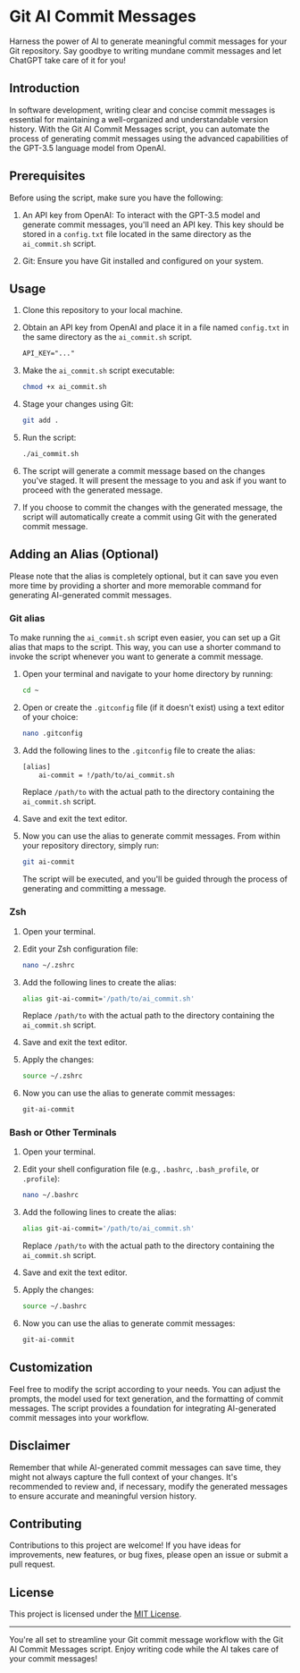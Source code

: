# Git AI Commit Messages

Harness the power of AI to generate meaningful commit messages for your Git repository. Say goodbye to writing mundane commit messages and let ChatGPT take care of it for you!

## Introduction

In software development, writing clear and concise commit messages is essential for maintaining a well-organized and understandable version history. With the Git AI Commit Messages script, you can automate the process of generating commit messages using the advanced capabilities of the GPT-3.5 language model from OpenAI.

## Prerequisites

Before using the script, make sure you have the following:

1. An API key from OpenAI: To interact with the GPT-3.5 model and generate commit messages, you'll need an API key. This key should be stored in a `config.txt` file located in the same directory as the `ai_commit.sh` script.

2. Git: Ensure you have Git installed and configured on your system.

## Usage

1. Clone this repository to your local machine.

2. Obtain an API key from OpenAI and place it in a file named `config.txt` in the same directory as the `ai_commit.sh` script.
	```txt
	API_KEY="..."
	```

3. Make the `ai_commit.sh` script executable:

    ```bash
    chmod +x ai_commit.sh
    ```

4. Stage your changes using Git:

    ```bash
    git add .
    ```

5. Run the script:

    ```bash
    ./ai_commit.sh
    ```

6. The script will generate a commit message based on the changes you've staged. It will present the message to you and ask if you want to proceed with the generated message.

7. If you choose to commit the changes with the generated message, the script will automatically create a commit using Git with the generated commit message.

## Adding an Alias (Optional)

Please note that the alias is completely optional, but it can save you even more time by providing a shorter and more memorable command for generating AI-generated commit messages.

### Git alias

To make running the `ai_commit.sh` script even easier, you can set up a Git alias that maps to the script. This way, you can use a shorter command to invoke the script whenever you want to generate a commit message.

1. Open your terminal and navigate to your home directory by running:

    ```bash
    cd ~
    ```

2. Open or create the `.gitconfig` file (if it doesn't exist) using a text editor of your choice:

    ```bash
    nano .gitconfig
    ```

3. Add the following lines to the `.gitconfig` file to create the alias:

    ```bash
    [alias]
        ai-commit = !/path/to/ai_commit.sh
    ```

    Replace `/path/to` with the actual path to the directory containing the `ai_commit.sh` script.

4. Save and exit the text editor.

5. Now you can use the alias to generate commit messages. From within your repository directory, simply run:

    ```bash
    git ai-commit
    ```

    The script will be executed, and you'll be guided through the process of generating and committing a message.

### Zsh

1. Open your terminal.

2. Edit your Zsh configuration file:

    ```bash
    nano ~/.zshrc
    ```

3. Add the following lines to create the alias:

    ```bash
    alias git-ai-commit='/path/to/ai_commit.sh'
    ```

    Replace `/path/to` with the actual path to the directory containing the `ai_commit.sh` script.

4. Save and exit the text editor.

5. Apply the changes:

    ```bash
    source ~/.zshrc
    ```

6. Now you can use the alias to generate commit messages:

    ```bash
    git-ai-commit
    ```

### Bash or Other Terminals

1. Open your terminal.

2. Edit your shell configuration file (e.g., `.bashrc`, `.bash_profile`, or `.profile`):

    ```bash
    nano ~/.bashrc
    ```

3. Add the following lines to create the alias:

    ```bash
    alias git-ai-commit='/path/to/ai_commit.sh'
    ```

    Replace `/path/to` with the actual path to the directory containing the `ai_commit.sh` script.

4. Save and exit the text editor.

5. Apply the changes:

    ```bash
    source ~/.bashrc
    ```

6. Now you can use the alias to generate commit messages:

    ```bash
    git-ai-commit
    ```

## Customization

Feel free to modify the script according to your needs. You can adjust the prompts, the model used for text generation, and the formatting of commit messages. The script provides a foundation for integrating AI-generated commit messages into your workflow.

## Disclaimer

Remember that while AI-generated commit messages can save time, they might not always capture the full context of your changes. It's recommended to review and, if necessary, modify the generated messages to ensure accurate and meaningful version history.

## Contributing

Contributions to this project are welcome! If you have ideas for improvements, new features, or bug fixes, please open an issue or submit a pull request.

## License

This project is licensed under the [MIT License](LICENSE).

---

You're all set to streamline your Git commit message workflow with the Git AI Commit Messages script. Enjoy writing code while the AI takes care of your commit messages!
